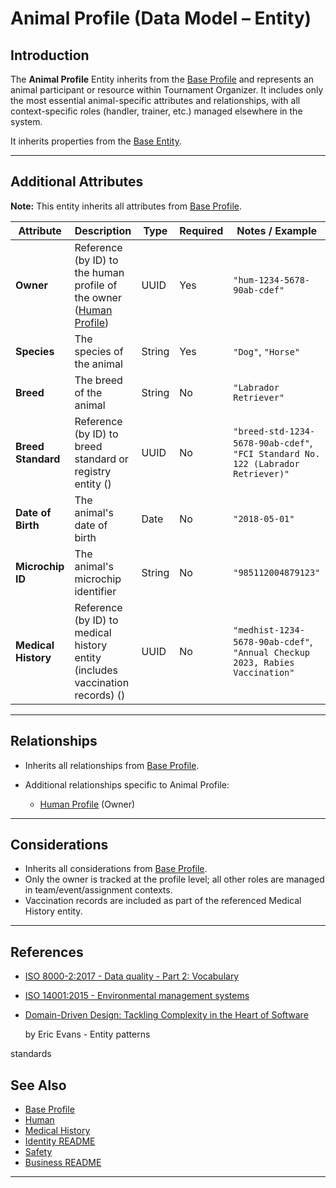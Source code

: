 # **Animal Profile** (Data Model – Entity)

## **Introduction**

The **Animal Profile** Entity inherits from the [Base Profile](base_profile.md) and
represents an animal participant or resource within Tournament Organizer. It includes only the most essential
animal-specific attributes and relationships, with all context-specific roles (handler, trainer, etc.) managed elsewhere
in the system.

It inherits properties from the [Base Entity](../../foundation/README.md).

---

## **Additional Attributes**

**Note:** This entity inherits all attributes from [Base Profile](base_profile.md).

| Attribute           | Description                                                                                                       | Type   | Required | Notes / Example                                                                  |
| ------------------- | ----------------------------------------------------------------------------------------------------------------- | ------ | -------- | -------------------------------------------------------------------------------- |
| **Owner**           | Reference (by ID) to the human profile of the owner ([Human Profile](human.md)) | UUID   | Yes      | `"hum-1234-5678-90ab-cdef"`                                                      |
| **Species**         | The species of the animal                                                                                         | String | Yes      | `"Dog"`, `"Horse"`                                                               |
| **Breed**           | The breed of the animal                                                                                           | String | No       | `"Labrador Retriever"`                                                           |
| **Breed Standard**  | Reference (by ID) to breed standard or registry entity ()                                                         | UUID   | No       | `"breed-std-1234-5678-90ab-cdef"`, `"FCI Standard No. 122 (Labrador Retriever)"` |
| **Date of Birth**   | The animal's date of birth                                                                                        | Date   | No       | `"2018-05-01"`                                                                   |
| **Microchip ID**    | The animal's microchip identifier                                                                                 | String | No       | `"985112004879123"`                                                              |
| **Medical History** | Reference (by ID) to medical history entity (includes vaccination records) ()                                     | UUID   | No       | `"medhist-1234-5678-90ab-cdef"`, `"Annual Checkup 2023, Rabies Vaccination"`     |

---

## **Relationships**

- Inherits all relationships from [Base Profile](base_profile.md).
- Additional relationships specific to Animal Profile:

  - [Human Profile](human.md) (Owner)

---

## **Considerations**

- Inherits all considerations from [Base Profile](base_profile.md).
- Only the owner is tracked at the profile level; all other roles are managed in team/event/assignment contexts.
- Vaccination records are included as part of the referenced Medical History entity.

---

## References

- [ISO 8000-2:2017 - Data quality - Part 2: Vocabulary](https://www.iso.org/standard/36326.html)
- [ISO 14001:2015 - Environmental management systems](https://www.iso.org/standard/60857.html)
- [Domain-Driven Design: Tackling Complexity in the Heart of Software](https://www.amazon.com/Domain-Driven-Design-Tackling-Complexity-Software/dp/0321125215)

  by Eric Evans - Entity patterns

<!-- Removed broken external link: AVMA Animal Welfare Principles (404) -->

  standards

## See Also

- [Base Profile](base_profile.md)
- [Human](human.md)
- [Medical History](../attributes/medical_history/medical_history.md)
- [Identity README](../README.md)
- [Safety](../../safety/README.md)
- [Business README](../../README.md)

---
